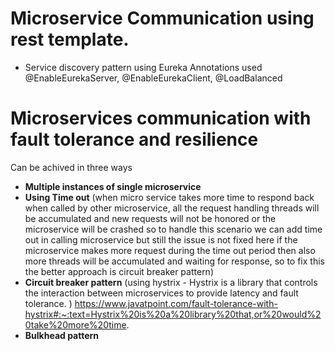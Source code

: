 # Microservice Communication using rest template.
* Service discovery pattern using Eureka
      Annotations used @EnableEurekaServer, @EnableEurekaClient, @LoadBalanced
      
 # Microservices communication with fault tolerance and resilience
 Can be achived in three ways
 * **Multiple instances of single microservice**
 * **Using Time out** (when micro service takes more time to respond back when called by other microservice, 
        all the request handling threads will be accumulated and new requests will not be honored or the microservice will be crashed so to handle this scenario we can add time out in calling microservice
        but still the issue is not fixed here if the microservice makes more request during the time out period then also more threads will be accumulated and waiting for response, so to fix this the better approach is circuit breaker pattern) 
 * **Circuit breaker pattern** (using hystrix - Hystrix is a library that controls the interaction between microservices to provide latency and fault tolerance. )
      https://www.javatpoint.com/fault-tolerance-with-hystrix#:~:text=Hystrix%20is%20a%20library%20that,or%20would%20take%20more%20time.
 * **Bulkhead pattern**
 
  
  
 
